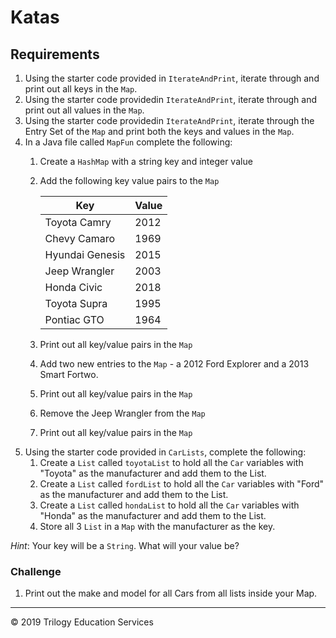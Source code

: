 # Katas

## Requirements

1. Using the starter code provided in `IterateAndPrint`, iterate through and print out all keys in the `Map`.
1. Using the starter code providedin `IterateAndPrint`, iterate through and print out all values in the `Map`.
1. Using the starter code providedin `IterateAndPrint`, iterate through the Entry Set of the `Map` and print both the keys and values in the `Map`.
1. In a Java file called `MapFun` complete the following:
    1. Create a `HashMap` with a string key and integer value
    1. Add the following key value pairs to the `Map`

        |       Key       |       Value       |
        |-----------------|-------------------|
        | Toyota Camry    |       2012        |
        | Chevy Camaro    |       1969        |
        | Hyundai Genesis |       2015        |
        | Jeep Wrangler   |       2003        |
        | Honda Civic     |       2018        |
        | Toyota Supra    |       1995        |
        | Pontiac GTO     |       1964        |

    1. Print out all key/value pairs in the `Map`
    1. Add two new entries to the `Map` - a 2012 Ford Explorer and a 2013 Smart Fortwo.
    1. Print out all key/value pairs in the `Map`
    1. Remove the Jeep Wrangler from the `Map`
    1. Print out all key/value pairs in the `Map`
1. Using the starter code provided in `CarLists`, complete the following:
    1. Create a `List` called `toyotaList` to hold all the `Car` variables with "Toyota" as the manufacturer and add them to the List.
    1. Create a `List` called `fordList` to hold all the `Car` variables with "Ford" as the manufacturer and add them to the List.
    1. Create a `List` called `hondaList` to hold all the `Car` variables with "Honda" as the manufacturer and add them to the List.
    1. Store all 3 `List` in a `Map` with the manufacturer as the key.

_Hint_: Your key will be a `String`. What will your value be?

### Challenge

1. Print out the make and model for all Cars from all lists inside your Map.


---
© 2019 Trilogy Education Services
